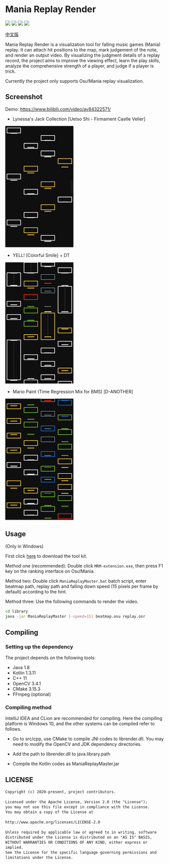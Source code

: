 # Mania Replay Render

[![](https://img.shields.io/github/v/release/Keytoyze/Mania-Replay-Master?color=blue)](https://github.com/Keytoyze/Mania-Replay-Master/releases/latest)
[![](https://img.shields.io/github/downloads/Keytoyze/Mania-Replay-Master/total)](https://github.com/Keytoyze/Mania-Replay-Master/releases)
[![](https://img.shields.io/github/issues-closed/Keytoyze/Mania-Replay-Master)](https://github.com/Keytoyze/Mania-Replay-Master/issues)
[![](https://img.shields.io/github/license/Keytoyze/Mania-Replay-Master)](https://github.com/Keytoyze/Mania-Replay-Master/blob/master/LICENSE)

[中文版](README.md)

Mania Replay Render is a visualization tool for falling music games (Mania) replay. It can attach hit positions to the map, mark judgement of the note, and render an output video. By visualizing the judgment details of a replay record, the project aims to improve the viewing effect, learn the play skills, analyze the comprehensive strength of a player, and judge if a player is trick.

Currently the project only supports Osu!Mania replay visualization.

## Screenshot

Demo: https://www.bilibili.com/video/av84322571/

- Lynessa's Jack Collection [Uetso Shi - Firmament Castle Velier]

![](https://github.com/Keytoyze/Mania-Replay-Master/blob/master/screenshot/image3.png?raw=true)

- YELL! [Colorful Smile] + DT

![](https://github.com/Keytoyze/Mania-Replay-Master/blob/master/screenshot/image1.png?raw=true)

- Mario Paint (Time Regression Mix for BMS) [D-ANOTHER]

![](https://github.com/Keytoyze/Mania-Replay-Master/blob/master/screenshot/image2.png?raw=true)


## Usage

(Only in Windows)

First click [here](https://github.com/Keytoyze/Mania-Replay-Master/releases/download/v1.2/ManiaReplayMaster.v1.2_EN.zip) to download the tool kit.

Method one (recommended): Double click `MRM-extension.exe`, then press F1 key on the ranking interface on Osu!Mania.

Method two: Double click `ManiaReplayMaster.bat` batch script, enter beatmap path, replay path and falling down speed (15 pixels per frame by default) according to the hint.

Method three: Use the following commands to render the video.

```bash
cd library
java -jar ManiaReplayMaster [-speed=15] beatmap.osu replay.osr
```

## Compiling

### Setting up the dependency

The project depends on the following tools:

- Java 1.8
- Kotlin 1.3.11
- C++ 11
- OpenCV 3.4.1
- CMake 3.15.3
- FFmpeg (optional)

### Compiling method

IntelliJ IDEA and CLion are recommended for compiling. Here the compiling platform is Windows 10, and the other systems can be compiled refer to follows.

- Go to src/cpp, use CMake to compile JNI codes to librender.dll. You may need to modify the OpenCV and JDK dependency directories.

- Add the path to librender.dll to java.library.path

- Compile the Kotlin codes as ManiaReplayMaster.jar

## LICENSE

```
Copyright (c) 2020-present, project contributors.

Licensed under the Apache License, Version 2.0 (the "License");
you may not use this file except in compliance with the License.
You may obtain a copy of the License at

http://www.apache.org/licenses/LICENSE-2.0

Unless required by applicable law or agreed to in writing, software
distributed under the License is distributed on an "AS IS" BASIS,
WITHOUT WARRANTIES OR CONDITIONS OF ANY KIND, either express or implied.
See the License for the specific language governing permissions and
limitations under the License.
```